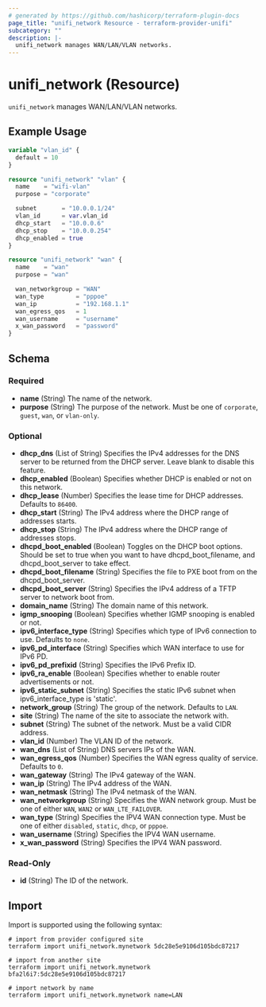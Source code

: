 ```yaml
---
# generated by https://github.com/hashicorp/terraform-plugin-docs
page_title: "unifi_network Resource - terraform-provider-unifi"
subcategory: ""
description: |-
  unifi_network manages WAN/LAN/VLAN networks.
---
```


# unifi_network (Resource)

`unifi_network` manages WAN/LAN/VLAN networks.

## Example Usage

```terraform
variable "vlan_id" {
  default = 10
}

resource "unifi_network" "vlan" {
  name    = "wifi-vlan"
  purpose = "corporate"

  subnet       = "10.0.0.1/24"
  vlan_id      = var.vlan_id
  dhcp_start   = "10.0.0.6"
  dhcp_stop    = "10.0.0.254"
  dhcp_enabled = true
}

resource "unifi_network" "wan" {
  name    = "wan"
  purpose = "wan"

  wan_networkgroup = "WAN"
  wan_type         = "pppoe"
  wan_ip           = "192.168.1.1"
  wan_egress_qos   = 1
  wan_username     = "username"
  x_wan_password   = "password"
}
```

<!-- schema generated by tfplugindocs -->
## Schema

### Required

- **name** (String) The name of the network.
- **purpose** (String) The purpose of the network. Must be one of `corporate`, `guest`, `wan`, or `vlan-only`.

### Optional

- **dhcp_dns** (List of String) Specifies the IPv4 addresses for the DNS server to be returned from the DHCP server. Leave blank to disable this feature.
- **dhcp_enabled** (Boolean) Specifies whether DHCP is enabled or not on this network.
- **dhcp_lease** (Number) Specifies the lease time for DHCP addresses. Defaults to `86400`.
- **dhcp_start** (String) The IPv4 address where the DHCP range of addresses starts.
- **dhcp_stop** (String) The IPv4 address where the DHCP range of addresses stops.
- **dhcpd_boot_enabled** (Boolean) Toggles on the DHCP boot options. Should be set to true when you want to have dhcpd_boot_filename, and dhcpd_boot_server to take effect.
- **dhcpd_boot_filename** (String) Specifies the file to PXE boot from on the dhcpd_boot_server.
- **dhcpd_boot_server** (String) Specifies the IPv4 address of a TFTP server to network boot from.
- **domain_name** (String) The domain name of this network.
- **igmp_snooping** (Boolean) Specifies whether IGMP snooping is enabled or not.
- **ipv6_interface_type** (String) Specifies which type of IPv6 connection to use. Defaults to `none`.
- **ipv6_pd_interface** (String) Specifies which WAN interface to use for IPv6 PD.
- **ipv6_pd_prefixid** (String) Specifies the IPv6 Prefix ID.
- **ipv6_ra_enable** (Boolean) Specifies whether to enable router advertisements or not.
- **ipv6_static_subnet** (String) Specifies the static IPv6 subnet when ipv6_interface_type is 'static'.
- **network_group** (String) The group of the network. Defaults to `LAN`.
- **site** (String) The name of the site to associate the network with.
- **subnet** (String) The subnet of the network. Must be a valid CIDR address.
- **vlan_id** (Number) The VLAN ID of the network.
- **wan_dns** (List of String) DNS servers IPs of the WAN.
- **wan_egress_qos** (Number) Specifies the WAN egress quality of service. Defaults to `0`.
- **wan_gateway** (String) The IPv4 gateway of the WAN.
- **wan_ip** (String) The IPv4 address of the WAN.
- **wan_netmask** (String) The IPv4 netmask of the WAN.
- **wan_networkgroup** (String) Specifies the WAN network group. Must be one of either `WAN`, `WAN2` or `WAN_LTE_FAILOVER`.
- **wan_type** (String) Specifies the IPV4 WAN connection type. Must be one of either `disabled`, `static`, `dhcp`, or `pppoe`.
- **wan_username** (String) Specifies the IPV4 WAN username.
- **x_wan_password** (String) Specifies the IPV4 WAN password.

### Read-Only

- **id** (String) The ID of the network.

## Import

Import is supported using the following syntax:

```shell
# import from provider configured site
terraform import unifi_network.mynetwork 5dc28e5e9106d105bdc87217

# import from another site
terraform import unifi_network.mynetwork bfa2l6i7:5dc28e5e9106d105bdc87217

# import network by name
terraform import unifi_network.mynetwork name=LAN
```
